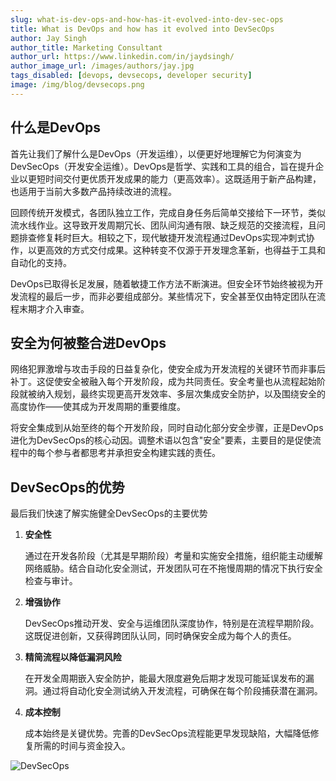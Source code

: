 ```yaml
---
slug: what-is-dev-ops-and-how-has-it-evolved-into-dev-sec-ops
title: What is DevOps and how has it evolved into DevSecOps
author: Jay Singh
author_title: Marketing Consultant
author_url: https://www.linkedin.com/in/jaydsingh/
author_image_url: /images/authors/jay.jpg
tags_disabled: [devops, devsecops, developer security]
image: /img/blog/devsecops.png
---
```


## 什么是DevOps

首先让我们了解什么是DevOps（开发运维），以便更好地理解它为何演变为DevSecOps（开发安全运维）。DevOps是哲学、实践和工具的组合，旨在提升企业以更短时间交付更优质开发成果的能力（更高效率）。这既适用于新产品构建，也适用于当前大多数产品持续改进的流程。

回顾传统开发模式，各团队独立工作，完成自身任务后简单交接给下一环节，类似流水线作业。这导致开发周期冗长、团队间沟通有限、缺乏规范的交接流程，且问题排查修复耗时巨大。相较之下，现代敏捷开发流程通过DevOps实现冲刺式协作，以更高效的方式交付成果。这种转变不仅源于开发理念革新，也得益于工具和自动化的支持。

DevOps已取得长足发展，随着敏捷工作方法不断演进。但安全环节始终被视为开发流程的最后一步，而非必要组成部分。某些情况下，安全甚至仅由特定团队在流程末期才介入审查。

## 安全为何被整合进DevOps

网络犯罪激增与攻击手段的日益复杂化，使安全成为开发流程的关键环节而非事后补丁。这促使安全被融入每个开发阶段，成为共同责任。安全考量也从流程起始阶段就被纳入规划，最终实现更高开发效率、多层次集成安全防护，以及围绕安全的高度协作——使其成为开发周期的重要维度。

将安全集成到从始至终的每个开发阶段，同时自动化部分安全步骤，正是DevOps进化为DevSecOps的核心动因。调整术语以包含"安全"要素，主要目的是促使流程中的每个参与者都思考并承担安全构建实践的责任。

## DevSecOps的优势

最后我们快速了解实施健全DevSecOps的主要优势

1. **安全性**

   通过在开发各阶段（尤其是早期阶段）考量和实施安全措施，组织能主动缓解网络威胁。结合自动化安全测试，开发团队可在不拖慢周期的情况下执行安全检查与审计。

2. **增强协作**

   DevSecOps推动开发、安全与运维团队深度协作，特别是在流程早期阶段。这既促进创新，又获得跨团队认同，同时确保安全成为每个人的责任。

3. **精简流程以降低漏洞风险**

   在开发全周期嵌入安全防护，能最大限度避免后期才发现可能延误发布的漏洞。通过将自动化安全测试纳入开发流程，可确保在每个阶段捕获潜在漏洞。

4. **成本控制**

   成本始终是关键优势。完善的DevSecOps流程能更早发现缺陷，大幅降低修复所需的时间与资金投入。

![DevSecOps](/img/blog/devsecops.png)